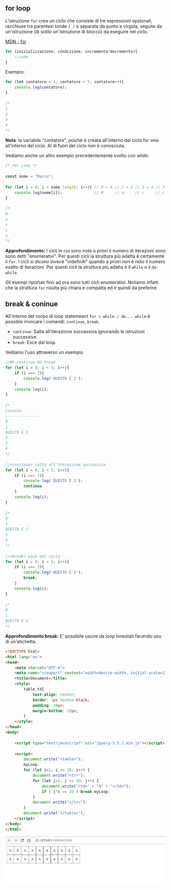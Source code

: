 ## for loop

L'istruzione `for` crea un ciclo che consiste di tre espressioni opzionali, racchiuse tra parentesi tonde `( )` e separate da punto e virgola, seguite da un'istruzione (di solito un'istruzione di blocco) da eseguire nel ciclo.

[MDN - for](https://developer.mozilla.org/en-US/docs/Web/JavaScript/Reference/Statements/for)

```js
for (inizializzazione; condizione; incremento/decremento){
    //code
}
```

Esempio:

```js
for (let contatore = 1; contatore < 5; contatore++){
    console.log(contatore);
}

/*
1
2
3
4
*/
```

**Nota**: la variabile "contatore", poichè è creata all'interno del ciclo for *vive* all'interno del ciclo. Al di fuori del ciclo non è conosciuta.


Vediamo anche un altro esempio precedentemente svolto con *while*:

```js
/* For Loop */

const nome = "Marco";

for (let i = 0; i < nome.length; i++){ // 0 < 4 // 1 < 4 // 2 < 4 // 3 < 4 // 4 < 5 // 
    console.log(nome[i]);              // M     // a     // r     // c    // o
}

/*
M
a
r
c
o
*/
```

**Approfondimento:** I cicli in cui sono note a priori il numero di iterazioni sono sono detti "enumerativi". Per questi cicli la struttura più adatta è certamente il `for`. I cicli si dicono invece "indefiniti" quando a priori non è noto il numero esatto di iterazioni. Per questi cicli la struttura più adatta è il `while` o il `do-while`.

Gli esempi riportati fino ad ora sono tutti cicli enumerativi. Notiamo infatti che la struttura `for` risulta più chiara e compatta ed è quindi da preferire.

## break & coninue

All'interno del corpo di loop statemeant  `for / while / do... while` è possible invocare i comandi: `continue`, `break`.
- `continue`: Salta all'iterazione successiva ignorando le istruzioni successive
- `break`: Esce dal loop.

Vediamo l'uso attraverso un esempio

```js
//NO continue NO break
for (let i = 0; i < 5; i++){
    if (i === 2){
        console.log('QUESTO È 2');
    }
    console.log(i);
}

/*
Console:
---------------
0
1
QUESTO È 2
2
3
4
*/

//<conitnue> salta all'iterazione successiva
for (let i = 0; i < 5; i++){
    if (i === 2){
        console.log('QUESTO È 2');
        continue
    }
    console.log(i);
}

/*
0
1
QUESTO È 2
3
4
*/

//<break> esce dal ciclo
for (let i = 0; i < 5; i++){
    if (i === 2){
        console.log('QUESTO È 2');
        break;
    }
    console.log(i);
}

/*
0
1
QUESTO È 2
*/
```

**Approfondimento break:** E' possibile uscire da loop innestati facendo uso di un'etichetta.

```html
<!DOCTYPE html>
<html lang="en">
<head>
    <meta charset="UTF-8">
    <meta name="viewport" content="width=device-width, initial-scale=1.0">
    <title>Document</title>
    <style>
        table td{
            text-align: center;
            border: 1px dashed black;
            padding: 10px;
            margin-bottom: 10px;
        }
    </style>
</head>
<body>

    <script type="text/javascript" src="jquery-3.5.1.min.js"></script>

    <script>
        document.write("<table>");
        myLoop:
        for (let i=1; i <= 10; i++) {
            document.write("<tr>");
            for (let j=1; j <= 10; j++) {
                document.write("<td>" + "A" + "</td>");
                if ( j*i == 20 ) break myLoop;
            }
            document.write("</tr>");
        }
        document.write("</table>");
    </script>
</body>
</html>
```

![](./images/loop-break.png)




  
